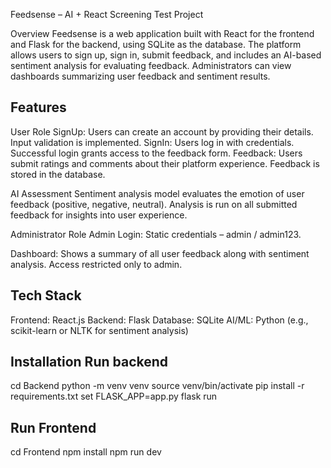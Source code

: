 Feedsense – AI + React Screening Test Project

Overview
Feedsense is a web application built with React for the frontend and Flask for the backend, using SQLite as the database. The platform allows users to sign up, sign in, submit feedback, and includes an AI-based sentiment analysis for evaluating feedback. Administrators can view dashboards summarizing user feedback and sentiment results.

Features
-----
User Role
SignUp: Users can create an account by providing their details. Input validation is implemented.
SignIn: Users log in with credentials. Successful login grants access to the feedback form.
Feedback: Users submit ratings and comments about their platform experience. Feedback is stored in the database.

AI Assessment
Sentiment analysis model evaluates the emotion of user feedback (positive, negative, neutral).
Analysis is run on all submitted feedback for insights into user experience.

Administrator Role
Admin Login: Static credentials – admin / admin123.

Dashboard: Shows a summary of all user feedback along with sentiment analysis.
Access restricted only to admin.

Tech Stack
----
Frontend: React.js
Backend: Flask
Database: SQLite
AI/ML: Python (e.g., scikit-learn or NLTK for sentiment analysis)

Installation
Run backend 
---------
cd Backend
python -m venv venv
source venv/bin/activate
pip install -r requirements.txt
set FLASK_APP=app.py
flask run

Run Frontend
-------
cd Frontend
npm install
npm run dev


